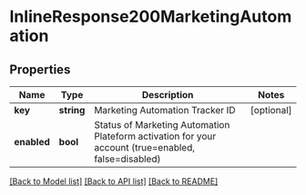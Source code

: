 # InlineResponse200MarketingAutomation

## Properties
Name | Type | Description | Notes
------------ | ------------- | ------------- | -------------
**key** | **string** | Marketing Automation Tracker ID | [optional] 
**enabled** | **bool** | Status of Marketing Automation Plateform activation for your account (true&#x3D;enabled, false&#x3D;disabled) | 

[[Back to Model list]](../README.md#documentation-for-models) [[Back to API list]](../README.md#documentation-for-api-endpoints) [[Back to README]](../README.md)


